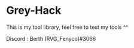 # Grey-Hack

This is my tool library, feel free to test my tools ^^

Discord : Berth (RVG_Fenyco)#3066

